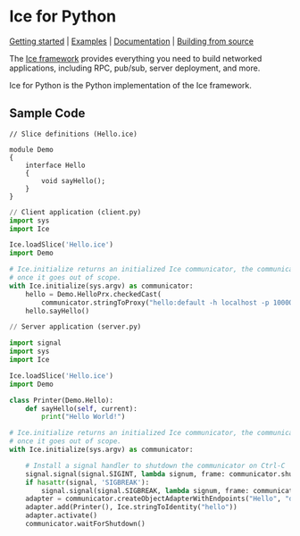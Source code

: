 # Ice for Python

[Getting started] | [Examples] | [Documentation] | [Building from source]

The [Ice framework] provides everything you need to build networked applications,
including RPC, pub/sub, server deployment, and more.

Ice for Python is the Python implementation of the Ice framework.

## Sample Code

```slice
// Slice definitions (Hello.ice)

module Demo
{
    interface Hello
    {
        void sayHello();
    }
}
```

```python
// Client application (client.py)
import sys
import Ice

Ice.loadSlice('Hello.ice')
import Demo

# Ice.initialize returns an initialized Ice communicator, the communicator is destroyed
# once it goes out of scope.
with Ice.initialize(sys.argv) as communicator:
    hello = Demo.HelloPrx.checkedCast(
        communicator.stringToProxy("hello:default -h localhost -p 10000"))
    hello.sayHello()
```

```python
// Server application (server.py)

import signal
import sys
import Ice

Ice.loadSlice('Hello.ice')
import Demo

class Printer(Demo.Hello):
    def sayHello(self, current):
        print("Hello World!")

# Ice.initialize returns an initialized Ice communicator, the communicator is destroyed
# once it goes out of scope.
with Ice.initialize(sys.argv) as communicator:

    # Install a signal handler to shutdown the communicator on Ctrl-C
    signal.signal(signal.SIGINT, lambda signum, frame: communicator.shutdown())
    if hasattr(signal, 'SIGBREAK'):
        signal.signal(signal.SIGBREAK, lambda signum, frame: communicator.shutdown())
    adapter = communicator.createObjectAdapterWithEndpoints("Hello", "default -h localhost -p 10000")
    adapter.add(Printer(), Ice.stringToIdentity("hello"))
    adapter.activate()
    communicator.waitForShutdown()
```

[Getting started]: https://doc.zeroc.com/ice/3.7/hello-world-application/writing-an-ice-application-with-python
[Examples]: https://github.com/zeroc-ice/ice-demos/tree/3.7/python
[Documentation]: https://doc.zeroc.com/ice/3.7
[Building from source]: https://github.com/zeroc-ice/ice/blob/3.7/python/BUILDING.md
[Ice framework]: https://github.com/zeroc-ice/ice
